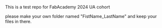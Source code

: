 This is a test repo for FabAcademy 2024 UA cohort

please make your own folder named "FistName_LastName" and keep your files in there.

